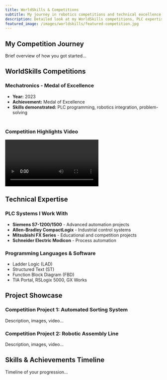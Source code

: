 ```yaml
---
title: WorldSkills & Competitions
subtitle: My journey in robotics competitions and technical excellence
description: Detailed look at my WorldSkills competitions, PLC expertise, and robotics journey
featured_image: /images/worldskills/featured-competition.jpg
---
```


## My Competition Journey

Brief overview of how you got started...

## WorldSkills Competitions

### Mechatronics - Medal of Excellence
- **Year:** 2023
- **Achievement:** Medal of Excellence
- **Skills demonstrated:** PLC programming, robotics integration, problem-solving

<div style="display: flex; flex-wrap: wrap; gap: 15px; margin: 20px 0;">
    <!-- Competition images -->
</div>

### Competition Highlights Video
<video controls>
    <!-- Competition video -->
</video>

## Technical Expertise

### PLC Systems I Work With
- **Siemens S7-1200/1500** - Advanced automation projects
- **Allen-Bradley CompactLogix** - Industrial control systems  
- **Mitsubishi FX Series** - Educational and competition projects
- **Schneider Electric Modicon** - Process automation

### Programming Languages & Software
- Ladder Logic (LAD)
- Structured Text (ST)
- Function Block Diagram (FBD)
- TIA Portal, RSLogix 5000, GX Works

## Project Showcase

### Competition Project 1: Automated Sorting System
Description, images, video...

### Competition Project 2: Robotic Assembly Line
Description, images, video...

## Skills & Achievements Timeline

Timeline of your progression...